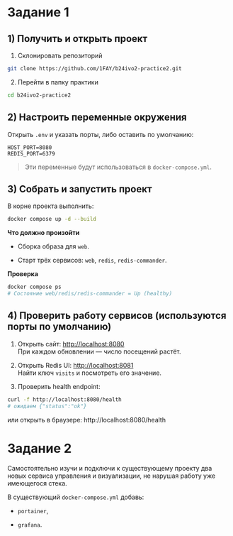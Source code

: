 # Задание 1
## 1) Получить и открыть проект

1. Склонировать репозиторий
```bash
git clone https://github.com/1FAY/b24ivo2-practice2.git
```
2.  Перейти в папку практики
   ```bash
   cd b24ivo2-practice2
   ```

## 2) Настроить переменные окружения

Открыть `.env` и указать порты, либо оставить по умолчанию:

```env
HOST_PORT=8080 
REDIS_PORT=6379
```

> Эти переменные будут использоваться в `docker-compose.yml`.

## 3) Собрать и запустить проект

В корне проекта выполнить:
```bash
docker compose up -d --build
```

**Что должно произойти**

- Сборка образа для `web`.
    
- Старт трёх сервисов: `web`, `redis`, `redis-commander`.
    

**Проверка**

```bash
docker compose ps
# Состояние web/redis/redis-commander = Up (healthy)
```

## 4) Проверить работу сервисов (используются порты по умолчанию)

1. Открыть сайт: [http://localhost:8080](http://localhost:8080)  
    При каждом обновлении — число посещений растёт.
    
2. Открыть Redis UI: [http://localhost:8081](http://localhost:8081)  
    Найти ключ `visits` и посмотреть его значение.
    
3. Проверить health endpoint:
    

```bash
curl -f http://localhost:8080/health 
# ожидаем {"status":"ok"}
```
или открыть в браузере: 
http://localhost:8080/health 

# Задание 2
Самостоятельно изучи и подключи к существующему проекту два новых сервиса управления и визуализации, не нарушая работу уже имеющегося стека.

В существующий `docker-compose.yml` добавь:

- `portainer`,
    
- `grafana`.

